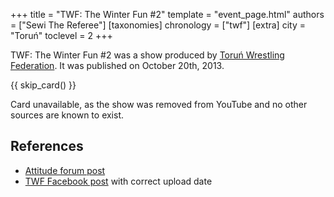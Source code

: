 +++
title = "TWF: The Winter Fun #2"
template = "event_page.html"
authors = ["Sewi The Referee"]
[taxonomies]
chronology = ["twf"]
[extra]
city = "Toruń"
toclevel = 2
+++

TWF: The Winter Fun #2 was a show produced by [Toruń Wrestling Federation](@/o/twf.md). It was published on October 20th, 2013.

{{ skip_card() }}

Card unavailable, as the show was removed from YouTube and no other sources are known to exist.


## References

* [Attitude forum post](https://forum.wrestling.pl/topic/34123-twf-the-winter-fun-2)
* [TWF Facebook post](https://www.facebook.com/TorunWrestlingFederation/posts/636596033046677) with correct upload date
